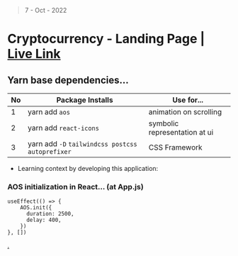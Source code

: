 > 7 - Oct - 2022

# Cryptocurrency - Landing Page | [Live Link](www)

## Yarn base dependencies...

|No| Package Installs           | Use for...                    |
|--|----------------------------|-------------------------------|
| 1| yarn add `aos`             | animation on scrolling        |
| 2| yarn add `react-icons`     | symbolic representation at ui |
| 3| yarn add `-D` `tailwindcss postcss autoprefixer` | CSS Framework |



* Learning context by developing this application:


### AOS initialization in React... (at App.js) 
```
useEffect(() => {
    AOS.init({
      duration: 2500,
      delay: 400,
    })
}, [])
```
[.](https://youtu.be/gF_sLUJqJE0)